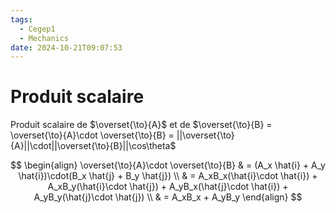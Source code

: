 ```yaml
---
tags:
  - Cegep1
  - Mechanics
date: 2024-10-21T09:07:53
---
```


# Produit scalaire

Produit scalaire de $\overset{\to}{A}$ et de $\overset{\to}{B} = \overset{\to}{A}\cdot \overset{\to}{B} = ||\overset{\to}{A}||\cdot||\overset{\to}{B}||\cos\theta$

$$
\begin{align}
\overset{\to}{A}\cdot \overset{\to}{B} & = (A_x \hat{i} + A_y \hat{i})\cdot(B_x \hat{j} + B_y \hat{j}) \\
 & = A_xB_x(\hat{i}\cdot \hat{i}) + A_xB_y(\hat{i}\cdot \hat{j}) + A_yB_x(\hat{j}\cdot \hat{i}) + A_yB_y(\hat{j}\cdot \hat{j}) \\
 & = A_xB_x + A_yB_y
\end{align}
$$